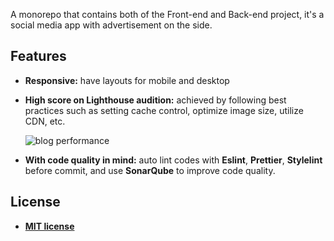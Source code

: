 A monorepo that contains both of the Front-end and Back-end project, it's a social media app with advertisement on the side.

## Features

- **Responsive:** have layouts for mobile and desktop

- **High score on Lighthouse audition:** achieved by following best practices such as setting cache control, optimize image size, utilize CDN, etc.

  ![blog performance](https://github.com/thinkerelwin/social-app-fullstack/assets/25836139/11a07393-b66b-4f45-ab11-3e25171c5dba)

- **With code quality in mind:** auto lint codes with **Eslint**, **Prettier**, **Stylelint** before commit, and use **SonarQube** to improve code quality.

## License

- **[MIT license](http://opensource.org/licenses/mit-license.php)**
